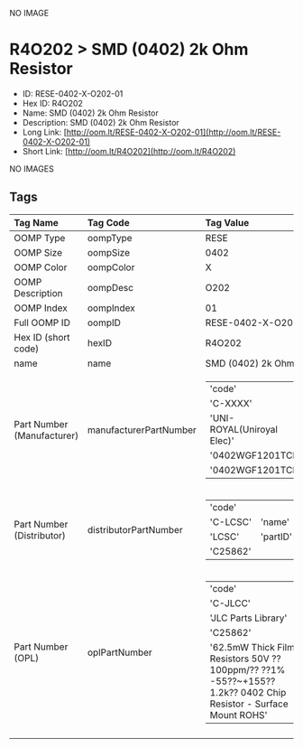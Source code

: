 


  
NO IMAGE  
# R4O202 > SMD (0402) 2k Ohm Resistor

- ID: RESE-0402-X-O202-01
- Hex ID: R4O202
- Name: SMD (0402) 2k Ohm Resistor
- Description: SMD (0402) 2k Ohm Resistor
- Long Link: [http://oom.lt/RESE-0402-X-O202-01](http://oom.lt/RESE-0402-X-O202-01)
- Short Link: [http://oom.lt/R4O202](http://oom.lt/R4O202)
  
NO IMAGES  
## Tags
  

|Tag Name|Tag Code|Tag Value|
| :--- | :--- | :--- |
|OOMP Type|oompType|RESE|
|OOMP Size|oompSize|0402|
|OOMP Color|oompColor|X|
|OOMP Description|oompDesc|O202|
|OOMP Index|oompIndex|01|
|Full OOMP ID|oompID|RESE-0402-X-O202-01|
|Hex ID (short code)|hexID|R4O202|
|name|name|SMD (0402) 2k Ohm Resistor|
|Part Number (Manufacturer)|manufacturerPartNumber|<table><tr><td>'code'</td></tr><tr><td> 'C-XXXX'</td><td> 'name'</td></tr><tr><td> 'UNI-ROYAL(Uniroyal Elec)'</td><td> 'partID'</td></tr><tr><td> '0402WGF1201TCE'</td><td> 'partName'</td></tr><tr><td> '0402WGF1201TCE'</td></tr></table>|
|Part Number (Distributor)|distributorPartNumber|<table><tr><td>'code'</td></tr><tr><td> 'C-LCSC'</td><td> 'name'</td></tr><tr><td> 'LCSC'</td><td> 'partID'</td></tr><tr><td> 'C25862'</td></tr></table>|
|Part Number (OPL)|oplPartNumber|<table><tr><td>'code'</td></tr><tr><td> 'C-JLCC'</td><td> 'name'</td></tr><tr><td> 'JLC Parts Library'</td><td> 'partID'</td></tr><tr><td> 'C25862'</td><td> 'partName'</td></tr><tr><td> '62.5mW Thick Film Resistors 50V ??100ppm/?? ??1% -55??~+155?? 1.2k?? 0402  Chip Resistor - Surface Mount ROHS'</td></tr></table>|
||||
